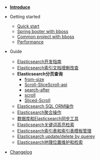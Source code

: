 - [**Introduce**](README.md)

- Getting started

  - [Quick start](quickstart.md)
  - [Spring booter with bboss](spring-booter-with-bboss.md) 
  - [Common project with bboss](common-project-with-bboss.md) 
  -  [Performance](performance.md) 

- Guide

  - [Elasticsearch开发指南](development.md)
  - [Elasticsearch索引文档增删改查](document-crud.md)
  - **Elasticsearch分页查询**
    - [from-size](from-size.md)
    - [Scroll-SliceScroll-api](Scroll-SliceScroll-api.md) 
    - [search-after](search-after.md) 
    - [scroll](scroll.md) 
    - [Sliced-Scroll](Sliced-Scroll.md) 
  - [Elasticsearch SQL ORM操作](Elasticsearch-SQL-ORM.md)
  - [Elasticsearch聚合操作](agg.md) 
  - [数据库和Elasticsearch同步工具](db-es-tool.md)
  - [Elasticsearch关键词高亮检索](highlight.md)
  - [Elasticsearch索引表和索引表模板管理](index-indextemplate.md)
  - [Elasticsearch update/delete by querey](update-delete-byquery.md)
  - [Elasticsearch地理位置维护和检索](Elasticsearch-geo.md)

- [Changelog](changelog.md)

  


